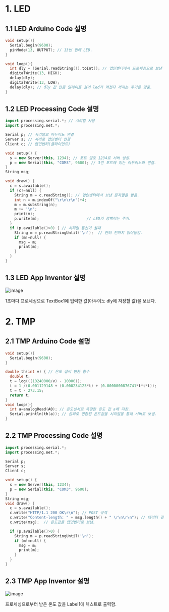 # 1. LED 

## 1.1 LED Arduino Code 설명

```ino
void setup(){
  Serial.begin(9600);
  pinMode(13, OUTPUT); // 13번 핀에 LED.
}

void loop(){
  int dly = (Serial.readString()).toInt(); // 앱인벤터에서 프로세싱으로 보낸 시리얼 값을 받아 정수형으로 변환.
  digitalWrite(13, HIGH);
  delay(dly); 
  digitalWrite(13, LOW);
  delay(dly); // dly 값 만큼 딜레이를 걸어 led가 켜졌다 꺼지는 주기를 맞춤.
}
```
## 1.2 LED Processing Code 설명

```pde
import processing.serial.*; // 시리얼 사용
import processing.net.*;

Serial p; // 시리얼로 아두이노 연결
Server s; // 서버로 앱인벤터 연결
Client c; // 앱인벤터(클라이언트)

void setup() {
  s = new Server(this, 1234); // 포트 암호 1234로 서버 생성.
  p = new Serial(this, "COM3", 9600); // 3번 포트에 있는 아두이노와 연결.
}
String msg;

void draw() {
  c = s.available();
  if (c!=null) {
    String m = c.readString(); // 앱인벤터에서 보낸 문자열을 받음.
    int n = m.indexOf("\r\n\r\n")+4; 
    m = m.substring(n);
    m += '\n';
    print(m);
    p.write(m);                     // LED가 깜빡이는 주기.
  }
  if (p.available()>0) { // 시리얼 통신이 될때
    String m = p.readStringUntil('\n');  // 엔터 전까지 읽어들임.
    if (m!=null) {
      msg = m;
      print(m);
    }
  }
}
```

## 1.3 LED App Inventor 설명

![image](https://user-images.githubusercontent.com/101939148/205499868-4c3f8e28-2738-48c4-bd9a-f6c16d4bde33.png)

1초마다 프로세싱으로 TextBox1에 입력한 값(아두이노 dly에 저장할 값)을 보낸다.

# 2. TMP

## 2.1 TMP Arduino Code 설명
```ino
void setup(){
  Serial.begin(9600);
}

double th(int v) { // 온도 섭씨 변환 함수
  double t;
  t = log(((10240000/v) - 10000));
  t = 1 /(0.001129148 + (0.000234125*t) + (0.0000000876741*t*t*t));
  t = t - 273.15;
  return t;
}
void loop(){
  int a=analogRead(A0); // 온도센서로 측정한 온도 값 a에 저장.
  Serial.println(th(a)); // 섭씨로 변환된 온도값을 시리얼을 통해 서버로 보냄.
}
```

## 2.2 TMP Processing Code 설명
```pde
import processing.serial.*;
import processing.net.*;

Serial p;
Server s;
Client c;

void setup() {
  s = new Server(this, 1234);
  p = new Serial(this, "COM3", 9600);
}
String msg;
void draw() {
  c = s.available();
  c.write("HTTP/1.1 200 OK\r\n"); // POST 규격
  c.write("Content-length: " + msg.length() + " \r\n\r\n"); // 데이터 길이
  c.write(msg);  // 온도값을 앱인벤터로 보냄.

  if (p.available()>0) {
    String m = p.readStringUntil('\n');
    if (m!=null) {
      msg = m;
      print(m);
    }
  }
}
```
## 2.3 TMP App Inventor 설명

![image](https://user-images.githubusercontent.com/101939148/205499838-807ea927-39f1-4748-a1b6-191c8dd396a2.png)

프로세싱으로부터 받은 온도 값을 Label1에 텍스트로 출력함.
